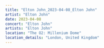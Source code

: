 ```yaml
---
title: "Elton John_2023-04-08_Elton John"
artist: "Elton John"
date: 2023-04-08
concert: "Elton John"
artists: "Elton John"
location: "The O2: Millenium Dome"
location_details: "London, United Kingdom"
---
```

